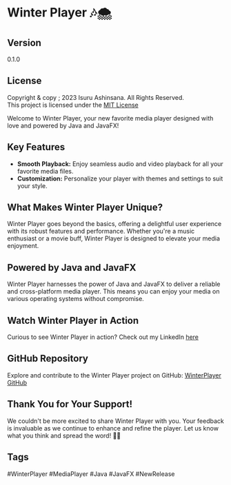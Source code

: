 # Winter Player 🎶🌨️

## Version
0.1.0

## License
Copyright & copy ;  2023 Isuru Ashinsana. All Rights Reserved. <br>
This project is licensed under the [MIT License](LICENSE.txt)

Welcome to Winter Player, your new favorite media player designed with love and powered by Java and JavaFX!

## Key Features
- **Smooth Playback:** Enjoy seamless audio and video playback for all your favorite media files.
- **Customization:** Personalize your player with themes and settings to suit your style.

## What Makes Winter Player Unique?
Winter Player goes beyond the basics, offering a delightful user experience with its robust features and performance. Whether you're a music enthusiast or a movie buff, Winter Player is designed to elevate your media enjoyment.

## Powered by Java and JavaFX
Winter Player harnesses the power of Java and JavaFX to deliver a reliable and cross-platform media player. This means you can enjoy your media on various operating systems without compromise.

## Watch Winter Player in Action
Curious to see Winter Player in action? Check out my LinkedIn [here](https://www.linkedin.com/posts/isuru-ashinsana-84a143205_winterplayer-mediaplayer-java-activity-7131895214130003969-gI_k?utm_source=share&utm_medium=member_desktop)
## GitHub Repository
Explore and contribute to the Winter Player project on GitHub: [WinterPlayer GitHub](https://github.com/IsuruAshi/Winter-Player-media-player)

## Thank You for Your Support!
We couldn't be more excited to share Winter Player with you. Your feedback is invaluable as we continue to enhance and refine the player. Let us know what you think and spread the word! 🚀🎶

## Tags
#WinterPlayer #MediaPlayer #Java #JavaFX #NewRelease
